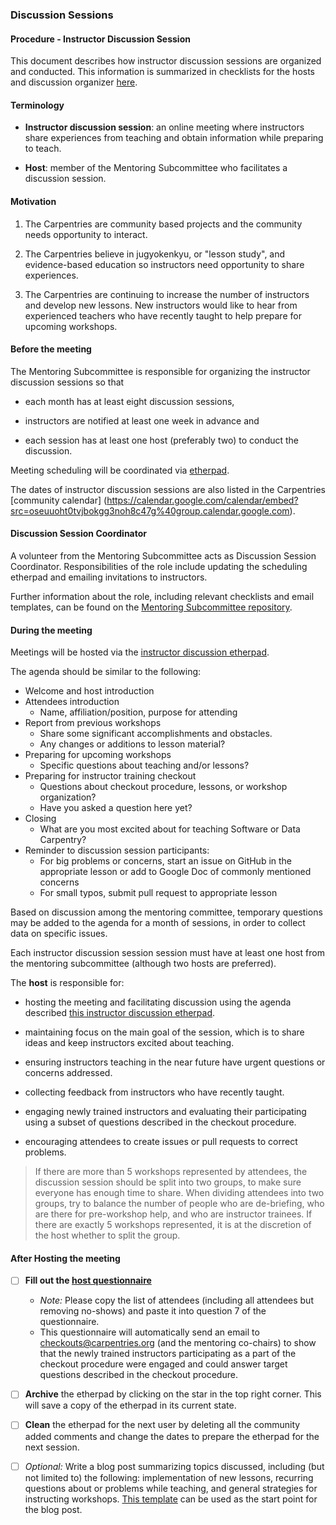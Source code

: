 ### Discussion Sessions

#### Procedure - Instructor Discussion Session

This document describes how instructor discussion sessions
are organized and conducted.  This information is summarized in 
checklists for the hosts and discussion organizer [here](checklists-discussion-sessions.md).  

#### Terminology

-   **Instructor discussion session**: an online meeting
    where instructors share experiences from teaching and
    obtain information while preparing to teach.

-   **Host**: member of the Mentoring Subcommittee
    who facilitates a discussion session.

#### Motivation

1.  The Carpentries are community based projects and the community needs opportunity to interact.

2.  The Carpentries believe in jugyokenkyu, or "lesson study", and evidence-based education so instructors need opportunity to share experiences.

3. The Carpentries are continuing to increase the number of instructors and develop new lessons. New instructors would like to hear from experienced teachers who have recently taught to help prepare for upcoming workshops.

#### Before the meeting

The Mentoring Subcommittee is responsible for organizing
the instructor discussion sessions so that

-   each month has at least eight discussion sessions,

-   instructors are notified at least one week in advance and

-   each session has at least one host (preferably two) to conduct the discussion.

Meeting scheduling will be coordinated via [etherpad](http://pad.software-carpentry.org/instructor-discussion).

The dates of instructor discussion sessions are also listed
in the Carpentries [community calendar]
(https://calendar.google.com/calendar/embed?src=oseuuoht0tvjbokgg3noh8c47g%40group.calendar.google.com).

#### Discussion Session Coordinator

A volunteer from the Mentoring Subcommittee acts as Discussion Session Coordinator. Responsibilities
of the role include updating the scheduling etherpad and emailing invitations to instructors.

Further information about the role, including relevant checklists and email templates, can be found
on the [Mentoring Subcommittee repository](https://github.com/carpentries/mentoring/blob/master/roles/discussion-coordinators.md).

#### During the meeting

Meetings will be hosted via the [instructor discussion etherpad](http://pad.software-carpentry.org/instructor-discussion).

The agenda should be similar to the following:

- Welcome and host introduction
- Attendees introduction
    - Name, affiliation/position, purpose for attending
- Report from previous workshops
    - Share some significant accomplishments and obstacles.
    - Any changes or additions to lesson material?
- Preparing for upcoming workshops
    - Specific questions about teaching and/or lessons?
- Preparing for instructor training checkout
    - Questions about checkout procedure, lessons, or workshop organization?
    - Have you asked a question here yet?
- Closing
    - What are you most excited about for teaching Software or Data Carpentry?  
- Reminder to discussion session participants: 
    - For big problems or concerns, start an issue on GitHub in the appropriate lesson or add to Google Doc of commonly mentioned concerns
    - For small typos, submit pull request to appropriate lesson

Based on discussion among the mentoring committee, temporary questions may be 
added to the agenda for 
a month of sessions, in order to collect data on specific issues.  

Each instructor discussion session session must have at least one host
from the mentoring subcommittee (although two hosts are preferred). 

The **host** is responsible for: 

- hosting the meeting and facilitating discussion using the agenda described 
[this instructor discussion etherpad](http://pad.software-carpentry.org/instructor-discussion). 

- maintaining focus on the main goal of the session, which is to share ideas and keep instructors excited about teaching.

- ensuring instructors teaching in the near future have urgent questions or concerns addressed.

- collecting feedback from instructors who have recently taught.

- engaging newly trained instructors and evaluating their participating using a subset of 
questions described in the checkout procedure.

- encouraging attendees to create issues or pull requests to correct problems.

> If there are more than 5 workshops represented by attendees, the discussion 
session should be split into two groups, to make sure everyone has enough time 
to share.  When dividing attendees into two groups, try to balance the number of 
people who are de-briefing, who are there for pre-workshop help, and who are 
instructor trainees.  If there are exactly 5 workshops represented, it is at the 
discretion of the host whether to split the group.  


#### After Hosting the meeting

- [ ] **Fill out the [host questionnaire](https://goo.gl/forms/iXkMQABmO6HROfCy1)**
    - *Note:* Please copy the list of attendees (including all attendees but removing no-shows) and paste it into question 7 of the questionnaire. 
    - This questionnaire will automatically send an email to checkouts@carpentries.org (and the mentoring co-chairs) to show that the newly trained instructors participating as a part of the checkout procedure were engaged and could answer target questions described in the checkout procedure.
- [ ] **Archive** the etherpad by clicking on the star in the top right corner. This will save a copy of the etherpad in its current state.
- [ ] **Clean** the etherpad for the next user by deleting all the community added comments and change the dates to prepare the etherpad for the next session.
- [ ] *Optional:* Write a blog post summarizing topics discussed, including (but not limited to) the following: implementation of new lessons, recurring questions about or problems while teaching, and general strategies for instructing workshops. [This template](template-blog-about-debriefing-session.md) can be used as the start point for the blog post.


